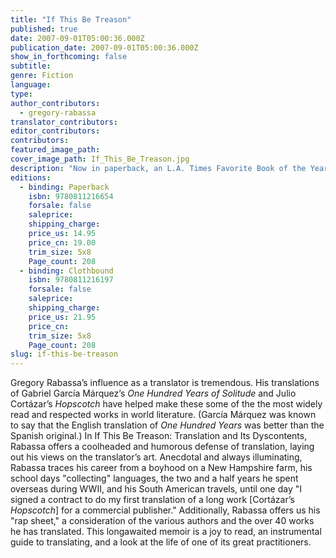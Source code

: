 ```yaml
---
title: "If This Be Treason"
published: true
date: 2007-09-01T05:00:36.000Z
publication_date: 2007-09-01T05:00:36.000Z
show_in_forthcoming: false
subtitle:
genre: Fiction
language:
type:
author_contributors:
  - gregory-rabassa
translator_contributors:
editor_contributors:
contributors:
featured_image_path:
cover_image_path: If_This_Be_Treason.jpg
description: "Now in paperback, an L.A. Times Favorite Book of the Year, 2005 "
editions:
  - binding: Paperback
    isbn: 9780811216654
    forsale: false
    saleprice:
    shipping_charge:
    price_us: 14.95
    price_cn: 19.00
    trim_size: 5x8
    Page_count: 208
  - binding: Clothbound
    isbn: 9780811216197
    forsale: false
    saleprice:
    shipping_charge:
    price_us: 21.95
    price_cn:
    trim_size: 5x8
    Page_count: 208
slug: if-this-be-treason
---
```


Gregory Rabassa’s influence as a translator is tremendous. His translations of Gabriel García Márquez’s _One Hundred Years of Solitude_ and Julio Cortázar’s _Hopscotch_ have helped make these some of the the most widely read and respected works in world literature. (García Márquez was known to say that the English translation of _One Hundred Years_ was better than the Spanish original.) In If This Be Treason: Translation and Its Dyscontents, Rabassa offers a coolheaded and humorous defense of translation, laying out his views on the translator’s art. Anecdotal and always illuminating, Rabassa traces his career from a boyhood on a New Hampshire farm, his school days "collecting" languages, the two and a half years he spent overseas during WWII, and his South American travels, until one day "I signed a contract to do my first translation of a long work [Cortázar’s _Hopscotch_] for a commercial publisher." Additionally, Rabassa offers us his "rap sheet," a consideration of the various authors and the over 40 works he has translated. This longawaited memoir is a joy to read, an instrumental guide to translating, and a look at the life of one of its great practitioners.

